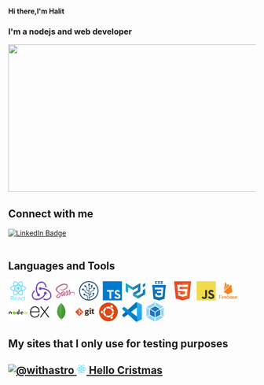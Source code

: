 <div>
  <h4>Hi there,I'm Halit</h4>
  <h3>I'm a nodejs and web developer</h3>
</div>

<div>
  <img src="https://media.giphy.com/media/dWesBcTLavkZuG35MI/giphy.gif" width="600" height="300"/>
</div>

<div id="badges">
  <h2>Connect with me</h2>
  <a href="https://www.linkedin.com/in/halit-akbulut/">
    <img src="https://img.shields.io/badge/LinkedIn-blue?style=for-the-badge&logo=linkedin&logoColor=white" alt="LinkedIn Badge"/>
  </a>
  
</div>
<div >
<img src="https://komarev.com/ghpvc/?username=sec-halit&style=flat-square&color=blue" alt=""/>
</div>
<div>
  <h2>Languages and Tools</h2>
</div>
<div>
  <img src="https://github.com/devicons/devicon/blob/master/icons/react/react-original-wordmark.svg" title="React" alt="React" width="40" height="40"/>&nbsp; <img src="https://github.com/devicons/devicon/blob/master/icons/redux/redux-original.svg" title="Redux" alt="Redux " width="40" height="40"/>&nbsp;  <img src="https://github.com/devicons/devicon/blob/master/icons/sass/sass-original.svg" title="Sass Compiler" alt="Sass Compiler" width="40" height="40"/>&nbsp;  <img src="https://github.com/devicons/devicon/blob/master/icons/sourcetree/sourcetree-original.svg" title="Source Tree" alt="Source Tree" width="40" height="40"/>&nbsp;  <img src="https://github.com/devicons/devicon/blob/master/icons/typescript/typescript-original.svg" title="Typescript" alt="Typescript" width="40" height="40"/>&nbsp;  <img src="https://github.com/devicons/devicon/blob/master/icons/materialui/materialui-original.svg" title="Material UI" alt="Material UI" width="40" height="40"/>&nbsp;  <img src="https://github.com/devicons/devicon/blob/master/icons/css3/css3-plain-wordmark.svg"  title="CSS3" alt="CSS" width="40" height="40"/>&nbsp; <img src="https://github.com/devicons/devicon/blob/master/icons/html5/html5-original.svg" title="HTML5" alt="HTML" width="40" height="40"/>&nbsp; <img src="https://github.com/devicons/devicon/blob/master/icons/javascript/javascript-original.svg" title="JavaScript" alt="JavaScript" width="40" height="40"/>&nbsp;<img src="https://github.com/devicons/devicon/blob/master/icons/firebase/firebase-plain-wordmark.svg" title="Firebase" alt="Firebase" width="40" height="40"/>&nbsp;<img src="https://github.com/devicons/devicon/blob/master/icons/nodejs/nodejs-original-wordmark.svg" title="NodeJS" alt="NodeJS" width="40" height="40"/>&nbsp;<img src="https://github.com/devicons/devicon/blob/master/icons/express/express-original.svg" title="Express" alt="Express" width="40" height="40"/>&nbsp;<img src="https://github.com/devicons/devicon/blob/master/icons/mongodb/mongodb-original.svg" title="MongoDb" alt="MongoDb" width="40" height="40"/>&nbsp; <img src="https://github.com/devicons/devicon/blob/master/icons/git/git-original-wordmark.svg" title="Git" **alt="Git" width="40" height="40"/>&nbsp;
    <img src="https://github.com/devicons/devicon/blob/master/icons/ubuntu/ubuntu-plain.svg" title="Ubuntu" alt="Ubuntu" width="40" height="40"/>&nbsp;
  <img src="https://github.com/devicons/devicon/blob/master/icons/vscode/vscode-original.svg" title="VsCode" alt="VsCode" width="40" height="40"/>&nbsp; <img src="https://github.com/devicons/devicon/blob/master/icons/webpack/webpack-original.svg" title="WebPack" alt="WebPack" width="40" height="40"/>&nbsp;
</div>

<div>
  <h2>My sites that I only use for testing purposes</h2>
    <h2>
      <a href="https://hello-cristmas-2023.webinorder.com" class="avatar flex-shrink-0 mb-3 mr-3 mb-md-0 mr-md-4">
       <img itemprop="image"  src="https://avatars.githubusercontent.com/u/44914786?s=200&amp;v=4" width="20" height="20" alt="@withastro">
       <img
            itemprop="image" 
      src="https://raw.githubusercontent.com/devicons/devicon/1119b9f84c0290e0f0b38982099a2bd027a48bf1/icons/react/react-original.svg"
      title="React"
      alt="React"
      width="20"
      height="20"
    />
        Hello Cristmas<a/>
   <h2>
</div>

